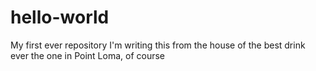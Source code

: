 # hello-world
My first ever repository
I'm writing this from the house of the best drink ever
the one in Point Loma, of course 

